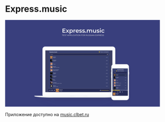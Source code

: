 # Express.music

![The result](public/img/banner.jpg)

Приложение доступно на [music.clbet.ru](http://music.clbet.ru)
